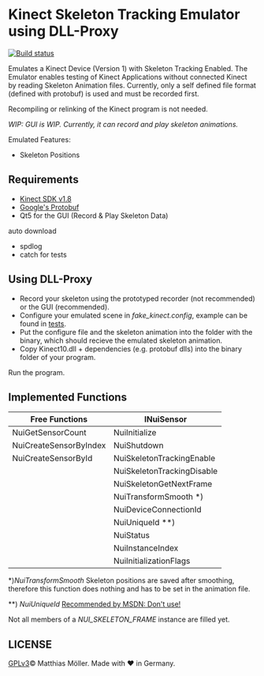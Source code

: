 ﻿# Kinect Skeleton Tracking Emulator using DLL-Proxy

[![Build status](https://ci.appveyor.com/api/projects/status/or1c1gl2kpycc2i9?svg=true)](https://ci.appveyor.com/project/TinyTinni/kinectfaker)


Emulates a Kinect Device (Version 1) with Skeleton Tracking Enabled.
The Emulator enables testing of Kinect Applications without connected Kinect 
by reading Skeleton Animation files.
Currently, only a self defined file format (defined with protobuf) is used and
must be recorded first.

Recompiling or relinking of the Kinect program is not needed.

_WIP: GUI is WIP. Currently, it can record and play skeleton animations._

Emulated Features:
- Skeleton Positions

## Requirements
- [Kinect SDK v1.8](https://www.microsoft.com/en-us/download/details.aspx?id=40278)
- [Google's Protobuf](https://github.com/google/protobuf)
- Qt5 for the GUI (Record & Play Skeleton Data)

auto download
- spdlog
- catch for tests

## Using DLL-Proxy
- Record your skeleton using the prototyped recorder (not recommended) or the GUI (recommended).
- Configure your emulated scene in _fake_kinect.config_, example can be found in [tests](.tests/fake_kinect.config).
- Put the configure file and the skeleton animation into the folder with the binary, which should recieve the emulated
skeleton animation.
- Copy Kinect10.dll + dependencies (e.g. protobuf dlls) into the binary folder of your program.

Run the program.

## Implemented Functions
| Free Functions        | INuiSensor        |
|---------------------- |-------------------|
|NuiGetSensorCount      |NuiInitialize
|NuiCreateSensorByIndex |NuiShutdown
|NuiCreateSensorById    |NuiSkeletonTrackingEnable 
|                       |NuiSkeletonTrackingDisable
|                       |NuiSkeletonGetNextFrame 
|                       |NuiTransformSmooth *) 
|                       |NuiDeviceConnectionId 
|                       |NuiUniqueId **) 
|                       |NuiStatus 
|                       |NuiInstanceIndex
|                       |NuiInitializationFlags

*)_NuiTransformSmooth_ Skeleton positions are saved after smoothing, therefore this function does nothing and has to be set in the animation file. 

**) _NuiUniqueId_ [Recommended by MSDN: Don't use!](https://msdn.microsoft.com/en-us/library/hh973101.aspx)

Not all members of a _NUI_SKELETON_FRAME_ instance are filled yet.

## LICENSE
[GPLv3](./License)© Matthias Möller. Made with ♥ in Germany.
